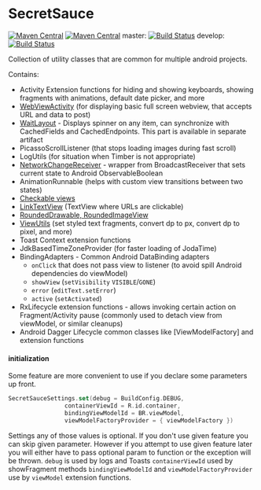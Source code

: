 # SecretSauce
[![Maven Central](https://maven-badges.herokuapp.com/maven-central/com.byoutline.secretsauce/secretsaucekt/badge.svg?style=flat)](http://mvnrepository.com/artifact/com.byoutline.secretsauce/secretsaucekt)
[![Maven Central](https://maven-badges.herokuapp.com/maven-central/com.byoutline.secretsauce.views/waitlayout/badge.svg?style=flat)](http://mvnrepository.com/artifact/com.byoutline.secretsauce.views/waitlayout)
 master:  [![Build Status](https://travis-ci.org/byoutline/SecretSauce.svg?branch=master)](https://travis-ci.org/byoutline/SecretSauce)
 develop: [![Build Status](https://travis-ci.org/byoutline/SecretSauce.svg?branch=develop)](https://travis-ci.org/byoutline/SecretSauce)
 
Collection of utility classes that are common for multiple android projects.

Contains: 
  * Activity Extension functions for hiding and showing keyboards, showing fragments with animations, default date picker, and more 
  * [WebViewActivity](https://github.com/byoutline/SecretSauce/blob/feature/sample/WebViewActivityUsing.md) (for displaying basic full screen webview, that accepts URL and data to post) 
  * [WaitLayout] - Displays spinner on any item, can synchronize with CachedFields and CachedEndpoints. This part is available in separate artifact
  * PicassoScrollListener (that stops loading images during fast scroll) 
  * LogUtils (for situation when Timber is not appropriate) 
  * [NetworkChangeReceiver] - wrapper from BroadcastReceiver that sets current state to Android ObservableBoolean 
  * AnimationRunnable (helps with custom view transitions between two states) 
  * [Checkable views] 
  * [LinkTextView](https://github.com/byoutline/SecretSauce/blob/feature/sample/CustomViewUse.md) (TextView where URLs are clickable) 
  * [RoundedDrawable, RoundedImageView](https://github.com/byoutline/SecretSauce/blob/feature/sample/RoundedDrawableUsing.md) 
  * [ViewUtils](https://github.com/byoutline/SecretSauce/blob/feature/sample/ViewUtilsUsing.md) (set styled text fragments, convert dp to px, convert dp to pixel, and more)
  * Toast Context extension functions
  * JdkBasedTimeZoneProvider (for faster loading of JodaTime)
  * BindingAdapters - Common Android DataBinding adapters
     * `onClick` that does not pass view to listener (to avoid spill Android dependencies do viewModel)
     * `showView` (`setVisibility` `VISIBLE`/`GONE`)
     * `error` (`editText.setError`)
     * `active` (`setActivated`)
  * RxLifecycle extension functions - allows invoking certain action on Fragment/Activity pause
      (commonly used to detach view from viewModel, or similar cleanups)
  * Android Dagger Lifecycle common classes like [ViewModelFactory] and extension functions

    

[NetworkChangeReceiver]: <NetworkChangeReceiverUsing.md>
[WaitLayout]: <WaitLayoutUsing.md>
[Checkable views]: <CustomViewUse.md>

#### initialization
Some feature are more convenient to use if you declare some parameters up front.
```kotlin
SecretSauceSettings.set(debug = BuildConfig.DEBUG,
                containerViewId = R.id.container,
                bindingViewModelId = BR.viewModel,
                viewModelFactoryProvider = { viewModelFactory })
```
Settings any of those values is optional. If you don't use given feature you can skip given
parameter. However if you attempt to use given feature later you will either have to pass optional
param to function or the exception will be thrown.
`debug` is used by logs and Toasts
`containerViewId` used by showFragment methods
`bindingViewModelId` and `viewModelFactoryProvider` use by `viewModel` extension functions.

